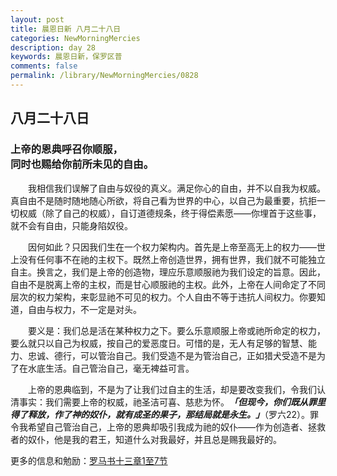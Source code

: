 ```yaml
---
layout: post
title: 晨恩日新 八月二十八日
categories: NewMorningMercies
description: day 28
keywords: 晨恩日新，保罗区普
comments: false
permalink: /library/NewMorningMercies/0828
---
```


## 八月二十八日

### 上帝的恩典呼召你顺服， <br> 同时也赐给你前所未见的自由。

&emsp;&emsp;我相信我们误解了自由与奴役的真义。满足你心的自由，并不以自我为权威。真自由不是随时随地随心所欲，将自己看为世界的中心，以自己为最重要，抗拒一切权威（除了自己的权威），自订道德规条，终于得偿素愿——你埋首于这些事，就不会有自由，只能身陷奴役。

&emsp;&emsp;因何如此？只因我们生在一个权力架构内。首先是上帝至高无上的权力——世上没有任何事不在祂的主权下。既然上帝创造世界，拥有世界，我们就不可能独立自主。换言之，我们是上帝的创造物，理应乐意顺服祂为我们设定的旨意。因此，自由不是脱离上帝的主权，而是甘心顺服祂的主权。此外，上帝在人间命定了不同层次的权力架构，来彰显祂不可见的权力。个人自由不等于违抗人间权力。你要知道，自由与权力，不一定是对头。

&emsp;&emsp;要义是：我们总是活在某种权力之下。要么乐意顺服上帝或祂所命定的权力，要么就只以自己为权威，按自己的爱恶度日。可惜的是，无人有足够的智慧、能力、忠诚、德行，可以管治自己。我们受造不是为管治自己，正如猎犬受造不是为了在水底生活。自己管治自己，毫无裨益可言。

&emsp;&emsp;上帝的恩典临到，不是为了让我们过自主的生活，却是要改变我们，令我们认清事实：我们需要上帝的权威，祂圣洁可喜、慈悲为怀。***「但现今，你们既从罪里得了释放，作了神的奴仆，就有成圣的果子，那结局就是永生。」***（罗六22）。罪令我希望自己管治自己，上帝的恩典却吸引我成为祂的奴仆——作为创造者、拯救者的奴仆，他是我的君王，知道什么对我最好，并且总是赐我最好的。

更多的信息和勉励：[罗马书十三章1至7节]()
